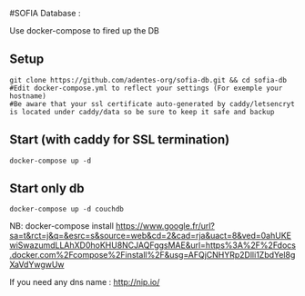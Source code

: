 #SOFIA Database :

Use docker-compose to fired up the DB

## Setup
```
git clone https://github.com/adentes-org/sofia-db.git && cd sofia-db
#Edit docker-compose.yml to reflect your settings (For exemple your hostname)
#Be aware that your ssl certificate auto-generated by caddy/letsencryt is located under caddy/data so be sure to keep it safe and backup 
```
## Start (with caddy for SSL termination)

```
docker-compose up -d
```

## Start only db
```
docker-compose up -d couchdb
``` 
 
NB: docker-compose install  https://www.google.fr/url?sa=t&rct=j&q=&esrc=s&source=web&cd=2&cad=rja&uact=8&ved=0ahUKEwiSwazumdLLAhXD0hoKHU8NCJAQFggsMAE&url=https%3A%2F%2Fdocs.docker.com%2Fcompose%2Finstall%2F&usg=AFQjCNHYRp2Dlli1ZbdYel8gXaVdYwgwUw

If you need any dns name : http://nip.io/
